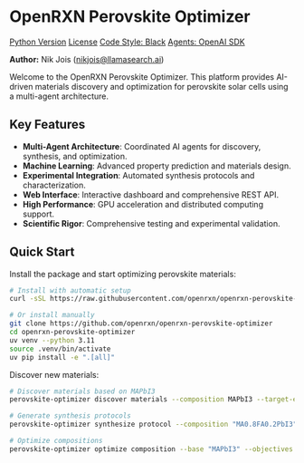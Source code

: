 # OpenRXN Perovskite Optimizer

[Python Version](https://www.python.org/downloads/)
[License](LICENSE)
[Code Style: Black](https://github.com/psf/black)
[Agents: OpenAI SDK](https://github.com/openai/openai-agents-python)

**Author:** Nik Jois (<nikjois@llamasearch.ai>)

Welcome to the OpenRXN Perovskite Optimizer. This platform provides AI-driven materials discovery and optimization for perovskite solar cells using a multi-agent architecture.

## Key Features

- **Multi-Agent Architecture**: Coordinated AI agents for discovery, synthesis, and optimization.
- **Machine Learning**: Advanced property prediction and materials design.
- **Experimental Integration**: Automated synthesis protocols and characterization.
- **Web Interface**: Interactive dashboard and comprehensive REST API.
- **High Performance**: GPU acceleration and distributed computing support.
- **Scientific Rigor**: Comprehensive testing and experimental validation.

## Quick Start

Install the package and start optimizing perovskite materials:

```bash
# Install with automatic setup
curl -sSL https://raw.githubusercontent.com/openrxn/openrxn-perovskite-optimizer/main/scripts/install.sh | bash

# Or install manually
git clone https://github.com/openrxn/openrxn-perovskite-optimizer
cd openrxn-perovskite-optimizer
uv venv --python 3.11
source .venv/bin/activate
uv pip install -e ".[all]"
```

Discover new materials:

```bash
# Discover materials based on MAPbI3
perovskite-optimizer discover materials --composition MAPbI3 --target-efficiency 25.0

# Generate synthesis protocols
perovskite-optimizer synthesize protocol --composition "MA0.8FA0.2PbI3"

# Optimize compositions
perovskite-optimizer optimize composition --base "MAPbI3" --objectives efficiency stability cost
```